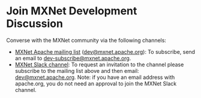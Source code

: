 # Join MXNet Development Discussion

Converse with the MXNet community via the following channels:

- [MXNet Apache mailing list](https://lists.apache.org/list.html?dev@mxnet.apache.org) (dev@mxnet.apache.org): To subscribe, send an email to <a href="mailto:dev-subscribe@mxnet.apache.org">dev-subscribe@mxnet.apache.org</a>.
- [MXNet Slack channel](https://apache-mxnet.slack.com): To request an invitation to the channel please subscribe to the mailing list above and then email: <a href="mailto:dev@mxnet.apache.org">dev@mxnet.apache.org</a>. Note: if you have an email address with apache.org, you do not need an approval to join the MXNet Slack channel.
